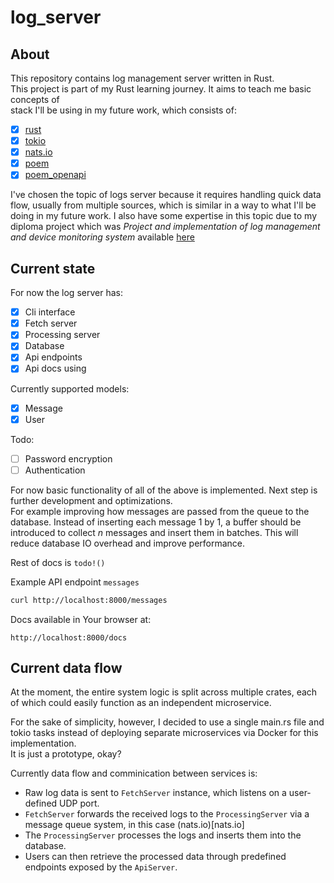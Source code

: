 # log_server

## About

This repository contains log management server written in Rust.\
This project is part of my Rust learning journey. It aims to teach me basic concepts of\
stack I'll be using in my future work, which consists of:
* [x] [rust](https://doc.rust-lang.org/book/)
* [x] [tokio](https://docs.rs/tokio/latest/tokio/)
* [x] [nats.io](https://nats.io)
* [x] [poem](https://docs.rs/poem/latest/poem/)
* [x] [poem_openapi](https://docs.rs/poem-openapi/latest/poem_openapi/)

I've chosen the topic of logs server because it requires handling quick data flow, usually from multiple sources, which is similar in a way to what I'll be doing in my future work. I also have some expertise in this topic due to my diploma project which was *Project and implementation of log management and device monitoring system* available [here](https://github.com/koloiyolo/engineering_thesis_django)

## Current state

For now the log server has:
* [x] Cli interface
* [x] Fetch server
* [x] Processing server
* [x] Database
* [x] Api endpoints
* [x] Api docs using

Currently supported models:
* [x] Message
* [x] User

Todo:
* [ ] Password encryption
* [ ] Authentication

For now basic functionality of all of the above is implemented. Next step is further development and optimizations.\
For example improving how messages are passed from the queue to the database. Instead of inserting each message 1 by 1, a buffer should be introduced to collect *n* messages and insert them in batches. This will reduce database IO overhead and improve performance.

Rest of docs is `todo!()`

Example API endpoint `messages`
```bash
curl http://localhost:8000/messages
```

Docs available in Your browser at:
```
http://localhost:8000/docs
```

## Current data flow
At the moment, the entire system logic is split across multiple crates, each of which could easily function as an independent microservice.

For the sake of simplicity, however, I decided to use a single main.rs file and tokio tasks instead of deploying separate microservices via Docker for this implementation.\
It is just a prototype, okay?

Currently data flow and comminication between services is:
* Raw log data is sent to `FetchServer` instance, which listens on a user-defined UDP port.
* `FetchServer` forwards the received logs to the `ProcessingServer` via a message queue system, in this case (nats.io)[nats.io]
* The `ProcessingServer` processes the logs and inserts them into the database.
* Users can then retrieve the processed data through predefined endpoints exposed by the `ApiServer`.
